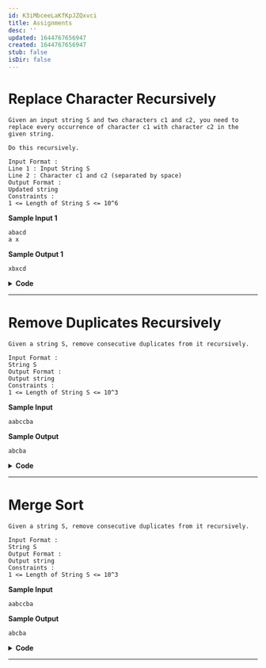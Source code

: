 ```yaml
---
id: K3iMbceeLaKfKpJZQxvci
title: Assignments
desc: ''
updated: 1644767656947
created: 1644767656947
stub: false
isDir: false
---
```

# Replace Character Recursively

    Given an input string S and two characters c1 and c2, you need to replace every occurrence of character c1 with character c2 in the given string.

    Do this recursively.

    Input Format :
    Line 1 : Input String S
    Line 2 : Character c1 and c2 (separated by space)
    Output Format :
    Updated string
    Constraints :
    1 <= Length of String S <= 10^6

**Sample Input 1**

    abacd
    a x

**Sample Output 1**

    xbxcd

<details> <summary><strong>Code</strong></summary>

    void replaceCharacter(char input[], char c1, char c2)
    {
        // static char* write = input;
        if(*input==0)
            return;
        if(*input==c1)
            *input=c2;
        replaceCharacter(input+1, c1, c2);
    }

</details>

---

# Remove Duplicates Recursively

    Given a string S, remove consecutive duplicates from it recursively.

    Input Format :
    String S
    Output Format :
    Output string
    Constraints :
    1 <= Length of String S <= 10^3

**Sample Input**

    aabccba

**Sample Output**

    abcba

<details> <summary><strong>Code</strong></summary>

    void helper(char* input, char* write);
    void removeConsecutiveDuplicates(char *input)
    {
        if(*input==0)
            return;
        helper(input, input);
    }

    void helper(char* curr, char* write)
    {
        if(*curr==0)
            return;

        // search for the difference
        while(*curr==*write)
            curr++;
        // curr is now a different aspect
        if(*curr=='\0')
        {
            *(write+1)=0;
            return;
        }

        *(write+1) = *curr;
        // call the function
        helper(curr, write+1);
    }

</details>

---

# Merge Sort

    Given a string S, remove consecutive duplicates from it recursively.

    Input Format :
    String S
    Output Format :
    Output string
    Constraints :
    1 <= Length of String S <= 10^3

**Sample Input**

    aabccba

**Sample Output**

    abcba

<details> <summary><strong>Code</strong></summary>

    void helper(char* input, char* write);
    void removeConsecutiveDuplicates(char *input)
    {
        if(*input==0)
            return;
        helper(input, input);
    }

    void helper(char* curr, char* write)
    {
        if(*curr==0)
            return;

        // search for the difference
        while(*curr==*write)
            curr++;
        // curr is now a different aspect
        if(*curr=='\0')
        {
            *(write+1)=0;
            return;
        }

        *(write+1) = *curr;
        // call the function
        helper(curr, write+1);
    }

</details>

---
